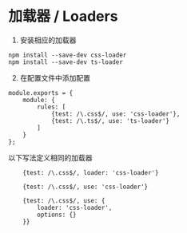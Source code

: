 # 加载器 / Loaders
1. 安装相应的加载器
```
npm install --save-dev css-loader
npm install --save-dev ts-loader
```
2. 在配置文件中添加配置
```
module.exports = {
    module: {
        rules: [
            {test: /\.css$/, use: 'css-loader'},
            {test: /\.ts$/, use: 'ts-loader'}
        ]
    }
};
```
以下写法定义相同的加载器
```
    {test: /\.css$/, loader: 'css-loader'}
    
    {test: /\.css$/, use: 'css-loader'}
    
    {test: /\.css$/, use: {
        loader: 'css-loader',
        options: {}
    }}
```